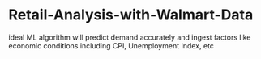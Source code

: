 # Retail-Analysis-with-Walmart-Data
ideal ML algorithm will predict demand accurately and ingest factors like economic conditions including CPI, Unemployment Index, etc
